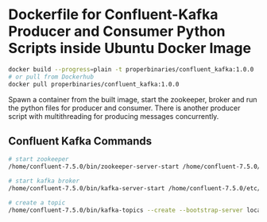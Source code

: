 # Dockerfile for Confluent-Kafka Producer and Consumer Python Scripts inside Ubuntu Docker Image

```sh
docker build --progress=plain -t properbinaries/confluent_kafka:1.0.0 .
# or pull from Dockerhub
docker pull properbinaries/confluent_kafka:1.0.0
```

Spawn a container from the built image, start the zookeeper, broker and run the python files for producer and consumer. 
There is another producer script with multithreading for producing messages concurrently.

## Confluent Kafka Commands
```sh
# start zookeeper
/home/confluent-7.5.0/bin/zookeeper-server-start /home/confluent-7.5.0/etc/kafka/zookeeper.properties

# start kafka broker
/home/confluent-7.5.0/bin/kafka-server-start /home/confluent-7.5.0/etc/kafka/server.properties

# create a topic
/home/confluent-7.5.0/bin/kafka-topics --create --bootstrap-server localhost:9092 --partitions 1 --replication-factor 1 --topic topic_name
```
